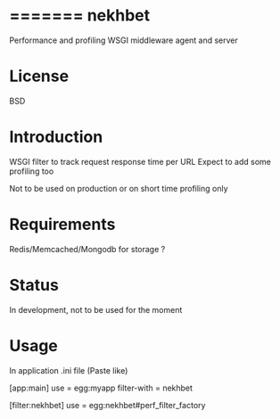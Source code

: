 =======
nekhbet
=======

Performance and profiling WSGI middleware agent and server


# License

BSD

# Introduction

WSGI filter to track request response time per URL
Expect to add some profiling too

Not to be used on production or on short time profiling only

# Requirements

Redis/Memcached/Mongodb for storage ?

# Status

In development, not to be used for the moment

# Usage

In application .ini file (Paste like)

[app:main]
use = egg:myapp
filter-with = nekhbet

[filter:nekhbet]
use = egg:nekhbet#perf_filter_factory

